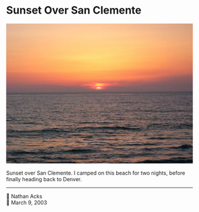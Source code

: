 # Sunset Over San Clemente

![Sunset over the Pacific Ocean](assets/627e0276f9cf2ae18ea35479911a5cdb.webp)

Sunset over San Clemente. I camped on this beach for two nights, before finally heading back to Denver.

- - - -

<span aria-hidden="true">👤</span> Nathan Acks  
<span aria-hidden="true">📅</span> March 9, 2003

